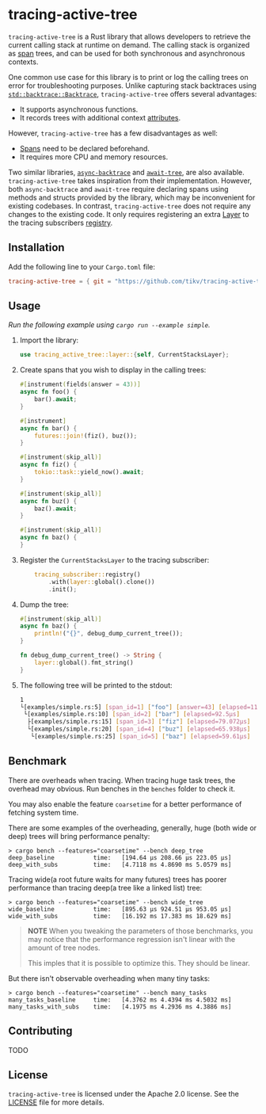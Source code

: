 # tracing-active-tree

`tracing-active-tree` is a Rust library that allows developers to retrieve the current calling stack at runtime on demand. The calling stack is organized as [span](https://docs.rs/tracing/latest/tracing/span/index.html) trees, and can be used for both synchronous and asynchronous contexts.

One common use case for this library is to print or log the calling trees on error for troubleshooting purposes. Unlike capturing stack backtraces using [`std::backtrace::Backtrace`](https://doc.rust-lang.org/std/backtrace/struct.Backtrace.html), `tracing-active-tree` offers several advantages:

- It supports asynchronous functions.
- It records trees with additional context [attributes](https://docs.rs/tracing/latest/tracing/#configuring-attributes).

However, `tracing-active-tree` has a few disadvantages as well:

- [Spans](https://docs.rs/tracing/latest/tracing/span/index.html) need to be declared beforehand.
- It requires more CPU and memory resources.

Two similar libraries, [`async-backtrace`](https://github.com/tokio-rs/async-backtrace) and [`await-tree`](https://github.com/risingwavelabs/await-tree/), are also available. `tracing-active-tree` takes inspiration from their implementation. However, both `async-backtrace` and `await-tree` require declaring spans using methods and structs provided by the library, which may be inconvenient for existing codebases. In contrast, `tracing-active-tree` does not require any changes to the existing code. It only requires registering an extra [Layer](https://docs.rs/tracing-subscriber/latest/tracing_subscriber/layer/trait.Layer.html) to the tracing subscribers [registry](https://docs.rs/tracing-subscriber/latest/tracing_subscriber/registry/index.html).

## Installation

Add the following line to your `Cargo.toml` file:

```toml
tracing-active-tree = { git = "https://github.com/tikv/tracing-active-tree.git", branch = "master" }
```

## Usage

*Run the following example using `cargo run --example simple`.*

1. Import the library:

    ```rust
    use tracing_active_tree::layer::{self, CurrentStacksLayer};
    ```

1. Create spans that you wish to display in the calling trees:

    ```rust
    #[instrument(fields(answer = 43))]
    async fn foo() {
        bar().await;
    }

    #[instrument]
    async fn bar() {
        futures::join!(fiz(), buz());
    }

    #[instrument(skip_all)]
    async fn fiz() {
        tokio::task::yield_now().await;
    }

    #[instrument(skip_all)]
    async fn buz() {
        baz().await;
    }

    #[instrument(skip_all)]
    async fn baz() {
    }
    ```

1. Register the `CurrentStacksLayer` to the tracing subscriber:

    ```rust
        tracing_subscriber::registry()
            .with(layer::global().clone())
            .init();
    ```

1. Dump the tree:

    ```rust
    #[instrument(skip_all)]
    async fn baz() {
        println!("{}", debug_dump_current_tree());
    }

    fn debug_dump_current_tree() -> String {
        layer::global().fmt_string()
    }
    ```

1. The following tree will be printed to the stdout:

    ```sh
    1
    └[examples/simple.rs:5] [span_id=1] ["foo"] [answer=43] [elapsed=114.659µs]
     └[examples/simple.rs:10] [span_id=2] ["bar"] [elapsed=92.5µs]
      ├[examples/simple.rs:15] [span_id=3] ["fiz"] [elapsed=79.072µs]
      └[examples/simple.rs:20] [span_id=4] ["buz"] [elapsed=65.938µs]
       └[examples/simple.rs:25] [span_id=5] ["baz"] [elapsed=59.61µs]
    ```

## Benchmark

There are overheads when tracing. When tracing huge task trees, the overhead may obvious. Run benches in the `benches` folder to check it.

You may also enable the feature `coarsetime` for a better performance of fetching system time.

There are some examples of the overheading, generally, huge (both wide or deep) trees will bring performance penalty:

```console
> cargo bench --features="coarsetime" --bench deep_tree
deep_baseline           time:   [194.64 µs 208.66 µs 223.05 µs]
deep_with_subs          time:   [4.7118 ms 4.8690 ms 5.0579 ms]
```

Tracing wide(a root future waits for many futures) trees has poorer performance than tracing deep(a tree like a linked list) tree:

```console
> cargo bench --features="coarsetime" --bench wide_tree
wide_baseline           time:   [895.63 µs 924.51 µs 953.05 µs]
wide_with_subs          time:   [16.192 ms 17.383 ms 18.629 ms]
```

> **NOTE**
> When you tweaking the parameters of those benchmarks, you may notice that the performance regression isn't linear with the amount of tree nodes.
>
> This imples that it is possible to optimize this. They should be linear.

But there isn't observable overheading when many tiny tasks: 

```console
> cargo bench --features="coarsetime" --bench many_tasks
many_tasks_baseline     time:   [4.3762 ms 4.4394 ms 4.5032 ms]
many_tasks_with_subs    time:   [4.1975 ms 4.2936 ms 4.3886 ms]
```

## Contributing

TODO

## License

`tracing-active-tree` is licensed under the Apache 2.0 license. See the [LICENSE](./LICENSE) file for more details.
